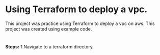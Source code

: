 # Using Terraform to deploy a vpc.
This project was practice using Terraform to deploy a vpc on aws. This project was created using example code.
#
**Steps:**
1.Navigate to a terraform directory.
